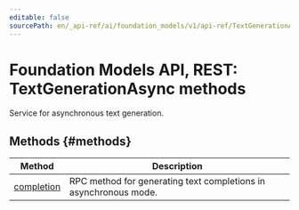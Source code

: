 ```yaml
---
editable: false
sourcePath: en/_api-ref/ai/foundation_models/v1/api-ref/TextGenerationAsync/index.md
---
```


# Foundation Models API, REST: TextGenerationAsync methods
Service for asynchronous text generation.

## Methods {#methods}
Method | Description
--- | ---
[completion](completion.md) | RPC method for generating text completions in asynchronous mode.